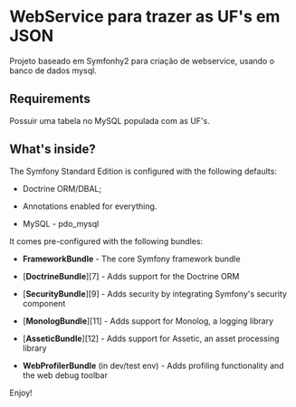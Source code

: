 WebService para trazer as UF's em JSON
========================

Projeto baseado em Symfonhy2 para criação de webservice, usando o banco de dados mysql.

Requirements
-------------
Possuir uma tabela no MySQL populada com as UF's.


What's inside?
--------------

The Symfony Standard Edition is configured with the following defaults:

  * Doctrine ORM/DBAL;

  * Annotations enabled for everything.

  * MySQL - pdo_mysql

It comes pre-configured with the following bundles:

  * **FrameworkBundle** - The core Symfony framework bundle

  * [**DoctrineBundle**][7] - Adds support for the Doctrine ORM

  * [**SecurityBundle**][9] - Adds security by integrating Symfony's security
    component

  * [**MonologBundle**][11] - Adds support for Monolog, a logging library

  * [**AsseticBundle**][12] - Adds support for Assetic, an asset processing
    library

  * **WebProfilerBundle** (in dev/test env) - Adds profiling functionality and
    the web debug toolbar

Enjoy!
